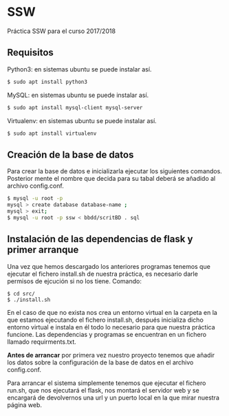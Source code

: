 # SSW
Práctica SSW para el curso 2017/2018

## Requisitos
Python3: en sistemas ubuntu se puede instalar así.
```bash
$ sudo apt install python3
```

MySQL: en sistemas ubuntu se puede instalar así.
```bash
$ sudo apt install mysql-client mysql-server
```

Virtualenv: en sistemas ubuntu se puede instalar así.
```bash
$ sudo apt install virtualenv
```

## Creación de la base de datos
Para crear la base de datos e inicializarla ejecutar los siguientes
comandos. Posterior mente el nombre que decida para su tabal deberá se añadido al archivo config.conf.
```bash
$ mysql -u root -p
mysql > create database database-name ;
mysql > exit;
$ mysql -u root -p ssw < bbdd/scritBD . sql

```

## Instalación de las dependencias de flask y primer arranque
Una vez que hemos descargado los anteriores programas tenemos que ejecutar el fichero install.sh de
nuestra práctica, es necesario darle permisos de ejcución si no los tiene. Comando:
```
$ cd src/
$ ./install.sh
```
En el caso de que no exista nos crea un entorno virtual en la carpeta en la que estamos ejecutando el
fichero install.sh, después inicializa dicho entorno virtual e instala en él todo lo necesario para que nuestra
práctica funcione. Las dependencias y programas se encuentran en un fichero llamado requirments.txt.

**Antes de arrancar** por primera vez nuestro proyecto tenemos que añadir los datos sobre la configuración de la base de datos en el archivo config.conf.

Para arrancar el sistema simplemente tenemos que ejecutar el fichero run.sh, que nos ejecutará el flask,
nos montará el servidor web y se encargará de devolvernos una url y un puerto local en la que mirar nuestra
página web.

